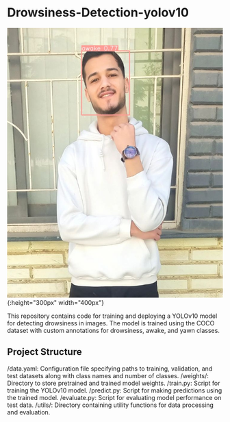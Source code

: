 # Drowsiness-Detection-yolov10

![Inference Example](train/422946657_1843239819427840_4190706023266226446_n.jpg){:height="300px" width="400px"}

This repository contains code for training and deploying a YOLOv10 model for detecting drowsiness in images. The model is trained using the COCO dataset with custom annotations for drowsiness, awake, and yawn classes.

## Project Structure
/data.yaml: Configuration file specifying paths to training, validation, and test datasets along with class names and number of classes.
/weights/: Directory to store pretrained and trained model weights.
/train.py: Script for training the YOLOv10 model.
/predict.py: Script for making predictions using the trained model.
/evaluate.py: Script for evaluating model performance on test data.
/utils/: Directory containing utility functions for data processing and evaluation.
